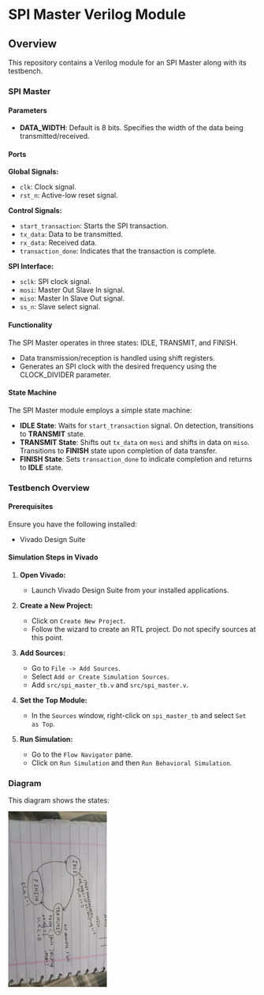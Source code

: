 
# SPI Master Verilog Module

## Overview

This repository contains a Verilog module for an SPI Master along with its testbench.

### SPI Master

#### Parameters

- **DATA_WIDTH**: Default is 8 bits. Specifies the width of the data being transmitted/received.

#### Ports

**Global Signals:**
- `clk`: Clock signal.
- `rst_n`: Active-low reset signal.

**Control Signals:**
- `start_transaction`: Starts the SPI transaction.
- `tx_data`: Data to be transmitted.
- `rx_data`: Received data.
- `transaction_done`: Indicates that the transaction is complete.

**SPI Interface:**
- `sclk`: SPI clock signal.
- `mosi`: Master Out Slave In signal.
- `miso`: Master In Slave Out signal.
- `ss_n`: Slave select signal.

#### Functionality

The SPI Master operates in three states: IDLE, TRANSMIT, and FINISH.
- Data transmission/reception is handled using shift registers.
- Generates an SPI clock with the desired frequency using the CLOCK_DIVIDER parameter.

#### State Machine

The SPI Master module employs a simple state machine:

- **IDLE State**: Waits for `start_transaction` signal. On detection, transitions to **TRANSMIT** state.
- **TRANSMIT State**: Shifts out `tx_data` on `mosi` and shifts in data on `miso`. Transitions to **FINISH** state upon completion of data transfer.
- **FINISH State**: Sets `transaction_done` to indicate completion and returns to **IDLE** state.

### Testbench Overview

#### Prerequisites

Ensure you have the following installed:
- Vivado Design Suite

#### Simulation Steps in Vivado

1. **Open Vivado:**
   - Launch Vivado Design Suite from your installed applications.

2. **Create a New Project:**

   - Click on `Create New Project`.
   - Follow the wizard to create an RTL project. Do not specify sources at this point.

3. **Add Sources:**

   - Go to `File -> Add Sources`.
   - Select `Add or Create Simulation Sources`.
   - Add `src/spi_master_tb.v` and `src/spi_master.v`.

4. **Set the Top Module:**

   - In the `Sources` window, right-click on `spi_master_tb` and select `Set as Top`.

5. **Run Simulation:**

   - Go to the `Flow Navigator` pane.
   - Click on `Run Simulation` and then `Run Behavioral Simulation`.

### Diagram

This diagram shows the states:

<img src="diagram.png" width="200">

